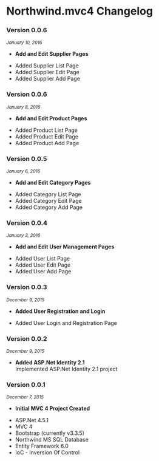 ﻿# Northwind.mvc4 Changelog

### Version 0.0.6
<small><i>January 10, 2016</i></small>

* **Add and Edit Supplier Pages**<br/>
<ul>
<li>Added Supplier List Page</li>
<li>Added Supplier Edit Page</li>
<li>Added Supplier Add Page</li>

</ul>

### Version 0.0.6
<small><i>January 8, 2016</i></small>

* **Add and Edit Product Pages**<br/>
<ul>
<li>Added Product List Page</li>
<li>Added Product Edit Page</li>
<li>Added Product Add Page</li>

</ul>

### Version 0.0.5
<small><i>January 6, 2016</i></small>

* **Add and Edit Category Pages**<br/>
<ul>
<li>Added Category List Page</li>
<li>Added Category Edit Page</li>
<li>Added Category Add Page</li>

</ul>

### Version 0.0.4
<small><i>January 3, 2016</i></small>

* **Add and Edit User Management Pages**<br/>
<ul>
<li>Added User List Page</li>
<li>Added User Edit Page</li>
<li>Added User Add Page</li>
</ul>

### Version 0.0.3
<small><i>December 9, 2015</i></small>

* **Added User Registration and Login**<br/>
<ul>
<li>Added User Login and Registration Page</li>
</ul>

### Version 0.0.2
<small><i>December 9, 2015</i></small>

* **Added ASP.Net Identity 2.1**<br/>
Implemented ASP.Net Identity 2.1 project

### Version 0.0.1
<small><i>December 7, 2015</i></small>

* **Initial MVC 4 Project Created**<br/>
<ul>
<li>ASP.Net 4.5.1</li>
<li>MVC 4</li>
<li>Bootstrap (currently v3.3.5)</li>
<li>Northwind MS SQL Database</li>
<li>Entity Framework 6.0</li>
<li>IoC - Inversion Of Control</li>
</ul>
